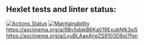 ## Hexlet tests and linter status:
[![Actions Status](https://github.com/ppvldmri/php-project-45/workflows/hexlet-check/badge.svg)](https://github.com/ppvldmri/php-project-45/actions)
[![Maintainability](https://api.codeclimate.com/v1/badges/2c7f1745e8a549c8f0ef/maintainability)](https://codeclimate.com/github/ppvldmri/php-project-45/maintainability)
https://asciinema.org/a/9Bv5dqkB6Ka019ExubNIk3si5
https://asciinema.org/a/LyuBLAaxAheZS9103D8sl7fgn
